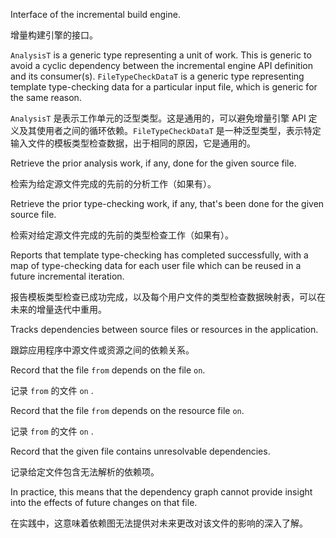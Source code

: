 Interface of the incremental build engine.

增量构建引擎的接口。

`AnalysisT` is a generic type representing a unit of work. This is generic to avoid a cyclic
dependency between the incremental engine API definition and its consumer\(s\).
`FileTypeCheckDataT` is a generic type representing template type-checking data for a particular
input file, which is generic for the same reason.

`AnalysisT` 是表示工作单元的泛型类型。这是通用的，可以避免增量引擎 API
定义及其使用者之间的循环依赖。`FileTypeCheckDataT`
是一种泛型类型，表示特定输入文件的模板类型检查数据，出于相同的原因，它是通用的。

Retrieve the prior analysis work, if any, done for the given source file.

检索为给定源文件完成的先前的分析工作（如果有）。

Retrieve the prior type-checking work, if any, that's been done for the given source file.

检索对给定源文件完成的先前的类型检查工作（如果有）。

Reports that template type-checking has completed successfully, with a map of type-checking
data for each user file which can be reused in a future incremental iteration.

报告模板类型检查已成功完成，以及每个用户文件的类型检查数据映射表，可以在未来的增量迭代中重用。

Tracks dependencies between source files or resources in the application.

跟踪应用程序中源文件或资源之间的依赖关系。

Record that the file `from` depends on the file `on`.

记录 `from` 的文件 `on` .

Record that the file `from` depends on the resource file `on`.

记录 `from` 的文件 `on` .

Record that the given file contains unresolvable dependencies.

记录给定文件包含无法解析的依赖项。

In practice, this means that the dependency graph cannot provide insight into the effects of
future changes on that file.

在实践中，这意味着依赖图无法提供对未来更改对该文件的影响的深入了解。